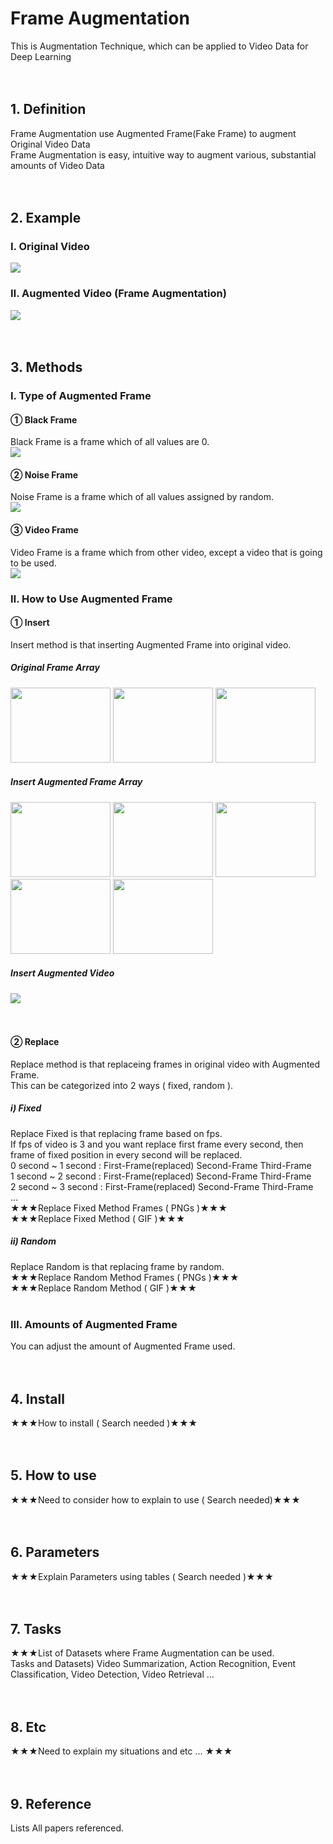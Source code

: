 # Frame Augmentation <br>
This is Augmentation Technique, which can be applied to Video Data for Deep Learning <br><br><br>


## 1. Definition <br>
Frame Augmentation use Augmented Frame(Fake Frame) to augment Original Video Data <br>
Frame Augmentation is easy, intuitive way to augment various, substantial amounts of Video Data <br><br><br>


## 2. Example <br>
### Ⅰ. Original Video <br>
<img src="https://user-images.githubusercontent.com/93433004/206331543-3b89febd-f0bf-43f3-98dd-8ac0aef59fff.gif"/><br>
### Ⅱ. Augmented Video (Frame Augmentation) <br>
<img src="https://user-images.githubusercontent.com/93433004/206331829-169a3ddc-650a-4677-96ea-42566ee018f9.gif"/><br><br><br>


## 3. Methods <br>

### Ⅰ. Type of Augmented Frame <br>
#### ① Black Frame <br>
Black Frame is a frame which of all values are 0. <br>
<img src="https://user-images.githubusercontent.com/93433004/206332255-266648b0-3f6a-4992-9af5-5e165dc7b0ba.png"/><br>
#### ② Noise Frame <br>
Noise Frame is a frame which of all values assigned by random. <br>
<img src="https://user-images.githubusercontent.com/93433004/206332313-1d2d69f2-4a47-401d-b7e5-a21942617c5e.png"/><br>
#### ③ Video Frame <br>
Video Frame is a frame which from other video, except a video that is going to be used. <br>
<img src="https://user-images.githubusercontent.com/93433004/206332363-19baa379-b2a7-4182-ae2b-f640ac0839a8.png"/><br>

### Ⅱ. How to Use Augmented Frame <br>
#### ① Insert <br>
Insert method is that inserting Augmented Frame into original video. <br>

##### Original Frame Array <br>
<p float="left">
  <img width="160" height="120" src="https://user-images.githubusercontent.com/93433004/206332486-d0c863af-25b8-4c78-b4de-e389f7626496.png" />
  <img width="160" height="120" src="https://user-images.githubusercontent.com/93433004/206332514-146c847d-a3ea-4c44-9167-d04843de6177.png" />
  <img width="160" height="120" src="https://user-images.githubusercontent.com/93433004/206332548-ecc90ae7-0f5f-45e9-bf84-ae3770e59fea.png" />
</p>

##### Insert Augmented Frame Array <br>
<p float="left">
  <img width="160" height="120" src="https://user-images.githubusercontent.com/93433004/206332486-d0c863af-25b8-4c78-b4de-e389f7626496.png" />
  <img width="160" height="120" src="https://user-images.githubusercontent.com/93433004/206332313-1d2d69f2-4a47-401d-b7e5-a21942617c5e.png" />
  <img width="160" height="120" src="https://user-images.githubusercontent.com/93433004/206332514-146c847d-a3ea-4c44-9167-d04843de6177.png" />
  <img width="160" height="120" src="https://user-images.githubusercontent.com/93433004/206332313-1d2d69f2-4a47-401d-b7e5-a21942617c5e.png" />
  <img width="160" height="120" src="https://user-images.githubusercontent.com/93433004/206332548-ecc90ae7-0f5f-45e9-bf84-ae3770e59fea.png" />
</p>

##### Insert Augmented Video <br>
<img src="https://user-images.githubusercontent.com/93433004/206331829-169a3ddc-650a-4677-96ea-42566ee018f9.gif"/> <br><br><br>
#### ② Replace <br>
Replace method is that replaceing frames in original video with Augmented Frame. <br>
This can be categorized into 2 ways ( fixed, random ). <br>
##### ⅰ) Fixed <br>
Replace Fixed is that replacing frame based on fps. <br>
If fps of video is 3 and you want replace first frame every second, then frame of fixed position in every second will be replaced. <br>
0 second ~ 1 second : First-Frame(replaced)    Second-Frame    Third-Frame <br>
1 second ~ 2 second : First-Frame(replaced)    Second-Frame    Third-Frame <br>
2 second ~ 3 second : First-Frame(replaced)    Second-Frame    Third-Frame <br>
... <br>
★★★Replace Fixed Method Frames ( PNGs )★★★ <br>
★★★Replace Fixed Method ( GIF )★★★ <br>
##### ⅱ) Random <br>
Replace Random is that replacing frame by random. <br>
★★★Replace Random Method Frames ( PNGs )★★★ <br>
★★★Replace Random Method ( GIF )★★★ <br><br>

### Ⅲ. Amounts of Augmented Frame <br>
You can adjust the amount of Augmented Frame used. <br><br><br>


## 4. Install <br>
★★★How to install ( Search needed )★★★ <br><br><br>


## 5. How to use <br>
★★★Need to consider how to explain to use ( Search needed)★★★ <br><br><br>


## 6. Parameters <br>
★★★Explain Parameters using tables ( Search needed )★★★ <br><br><br>


## 7. Tasks <br>
★★★List of Datasets where Frame Augmentation can be used.<br>
Tasks and Datasets) Video Summarization, Action Recognition, Event Classification, Video Detection, Video Retrieval ... <br><br><br>


## 8. Etc <br>
★★★Need to explain my situations and etc ... ★★★ <br><br><br>


## 9. Reference <br>
Lists All papers referenced.
